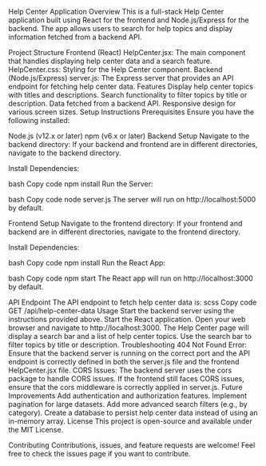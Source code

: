Help Center Application
Overview
This is a full-stack Help Center application built using React for the frontend and Node.js/Express for the backend. The app allows users to search for help topics and display information fetched from a backend API.

Project Structure
Frontend (React)
HelpCenter.jsx: The main component that handles displaying help center data and a search feature.
HelpCenter.css: Styling for the Help Center component.
Backend (Node.js/Express)
server.js: The Express server that provides an API endpoint for fetching help center data.
Features
Display help center topics with titles and descriptions.
Search functionality to filter topics by title or description.
Data fetched from a backend API.
Responsive design for various screen sizes.
Setup Instructions
Prerequisites
Ensure you have the following installed:

Node.js (v12.x or later)
npm (v6.x or later)
Backend Setup
Navigate to the backend directory: If your backend and frontend are in different directories, navigate to the backend directory.

Install Dependencies:

bash
Copy code
npm install
Run the Server:

bash
Copy code
node server.js
The server will run on http://localhost:5000 by default.

Frontend Setup
Navigate to the frontend directory: If your frontend and backend are in different directories, navigate to the frontend directory.

Install Dependencies:

bash
Copy code
npm install
Run the React App:

bash
Copy code
npm start
The React app will run on http://localhost:3000 by default.

API Endpoint
The API endpoint to fetch help center data is:
scss
Copy code
GET /api/help-center-data
Usage
Start the backend server using the instructions provided above.
Start the React application.
Open your web browser and navigate to http://localhost:3000.
The Help Center page will display a search bar and a list of help center topics.
Use the search bar to filter topics by title or description.
Troubleshooting
404 Not Found Error:
Ensure that the backend server is running on the correct port and the API endpoint is correctly defined in both the server.js file and the frontend HelpCenter.jsx file.
CORS Issues:
The backend server uses the cors package to handle CORS issues. If the frontend still faces CORS issues, ensure that the cors middleware is correctly applied in server.js.
Future Improvements
Add authentication and authorization features.
Implement pagination for large datasets.
Add more advanced search filters (e.g., by category).
Create a database to persist help center data instead of using an in-memory array.
License
This project is open-source and available under the MIT License.

Contributing
Contributions, issues, and feature requests are welcome! Feel free to check the issues page if you want to contribute.
